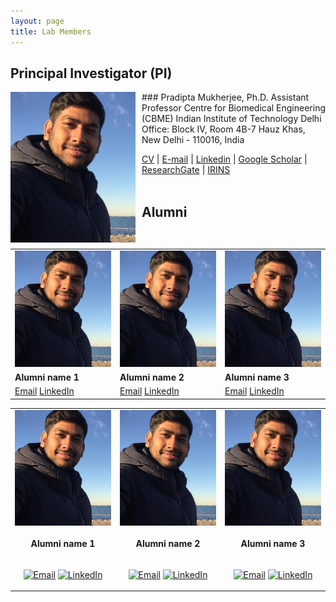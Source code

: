 ```yaml
---
layout: page
title: Lab Members
---
```


## Principal Investigator (PI)

<img style="float: left; margin:0 10px 10px 0" src="/images/Headshot_Mukherjee.jpg" width="200"/>
### Pradipta Mukherjee, Ph.D.   
Assistant Professor   
Centre for Biomedical Engineering (CBME)   
Indian Institute of Technology Delhi   
Office: Block IV, Room 4B-7   
Hauz Khas, New Delhi - 110016, India
  
[CV](/PDF/CV_PradiptaMukherjee.pdf) | [E-mail](mailto:pmukherjee@cbme.iitd.ac.in) |  [Linkedin](https://www.linkedin.com/in/pmukherjee-iitd/) | [Google Scholar](https://scholar.google.co.jp/citations?hl=en&user=MUwLzbEAAAAJ&view_op=list_works) | [ResearchGate](https://www.researchgate.net/profile/Pradipta-Mukherjee) | [IRINS](https://iitd.irins.org/profile/508557)
<br/>
<br/>

## Alumni

| | | |
|---|---|---|
| ![PI Image](/images/Headshot_Mukherjee.jpg) | ![PI Image](/images/Headshot_Mukherjee.jpg) | ![PI Image](/images/Headshot_Mukherjee.jpg) |
| **Alumni name 1** | **Alumni name 2** | **Alumni name 3** |
| [Email](mailto:alumni1@email.com) [LinkedIn](https://www.linkedin.com/in/alumni1) | [Email](mailto:alumni1@email.com) [LinkedIn](https://www.linkedin.com/in/alumni1) | [Email](mailto:alumni1@email.com) [LinkedIn](https://www.linkedin.com/in/alumni1) |

| | | |
|:---:|:---:|:---:|
| <img src="/images/Headshot_Mukherjee.jpg" alt="PI Image" style="display:block; margin:auto;"> | <img src="/images/Headshot_Mukherjee.jpg" alt="PI Image" style="display:block; margin:auto;"> | <img src="/images/Headshot_Mukherjee.jpg" alt="PI Image" style="display:block; margin:auto;"> |
| <p style="text-align:center;"><strong>Alumni name 1</strong></p> | <p style="text-align:center;"><strong>Alumni name 2</strong></p> | <p style="text-align:center;"><strong>Alumni name 3</strong></p> |
| <p style="text-align:center;"><a href="mailto:alumni1@email.com"><img src="https://img.shields.io/badge/Email-%23DD0031?style=flat-square&logo=gmail&logoColor=white" alt="Email"></a> <a href="https://www.linkedin.com/in/alumni1"><img src="https://img.shields.io/badge/LinkedIn-%230077B5?style=flat-square&logo=linkedin&logoColor=white" alt="LinkedIn"></a></p> | <p style="text-align:center;"><a href="mailto:alumni2@email.com"><img src="https://img.shields.io/badge/Email-%23DD0031?style=flat-square&logo=gmail&logoColor=white" alt="Email"></a> <a href="https://www.linkedin.com/in/alumni2"><img src="https://img.shields.io/badge/LinkedIn-%230077B5?style=flat-square&logo=linkedin&logoColor=white" alt="LinkedIn"></a></p> | <p style="text-align:center;"><a href="mailto:alumni3@email.com"><img src="https://img.shields.io/badge/Email-%23DD0031?style=flat-square&logo=gmail&logoColor=white" alt="Email"></a> <a href="https://www.linkedin.com/in/alumni3"><img src="https://img.shields.io/badge/LinkedIn-%230077B5?style=flat-square&logo=linkedin&logoColor=white" alt="LinkedIn"></a></p> |
